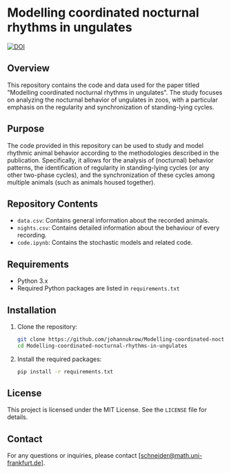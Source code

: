 # Modelling coordinated nocturnal rhythms in ungulates


[![DOI](https://zenodo.org/badge/842375016.svg)](https://zenodo.org/doi/10.5281/zenodo.13752710)

## Overview
This repository contains the code and data used for the paper titled "Modelling coordinated nocturnal rhythms in ungulates". The study focuses on analyzing the nocturnal behavior of ungulates in zoos, with a particular emphasis on the regularity and synchronization of standing-lying cycles.

## Purpose
The code provided in this repository can be used to study and model rhythmic animal behavior according to the methodologies described in the publication. Specifically, it allows for the analysis of (nocturnal) behavior patterns, the identification of regularity in standing-lying cycles (or any other two-phase cycles), and the synchronization of these cycles among multiple animals (such as animals housed together).

## Repository Contents
- `data.csv`: Contains general information about the recorded animals.
- `nights.csv`: Contains detailed information about the behaviour of every recording. 
- `code.ipynb`: Contains the stochastic models and related code.

## Requirements
- Python 3.x
- Required Python packages are listed in `requirements.txt`

## Installation
1. Clone the repository:
    ```bash
    git clone https://github.com/johannukrow/Modelling-coordinated-nocturnal-rhythms-in-ungulates.git
    cd Modelling-coordinated-nocturnal-rhythms-in-ungulates
    ```
2. Install the required packages:
    ```bash
    pip install -r requirements.txt
    ```

## License
This project is licensed under the MIT License. See the `LICENSE` file for details.

## Contact
For any questions or inquiries, please contact [schneider@math.uni-frankfurt.de].
